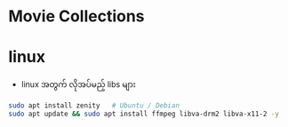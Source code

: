 # Movie Collections

# linux 

- linux အတွက် လိုအပ်မည့် libs များ

```bash
sudo apt install zenity   # Ubuntu / Debian
sudo apt update && sudo apt install ffmpeg libva-drm2 libva-x11-2 -y
```
